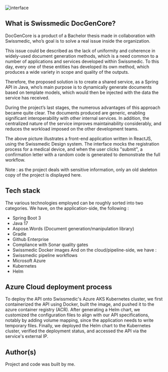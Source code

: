 ![interface](https://i.imgur.com/xxl4YMo.png)
## What is Swissmedic DocGenCore?

DocGenCore is a product of a Bachelor thesis made in collaboration with Swissmedic, who’s goal is to solve a real issue inside the organization.

This issue could be described as the lack of uniformity and coherence in widely-used document generation methods, which is a need common to a number of applications and services developed within Swissmedic. To this day, every one of these entities has developed its own method, which produces a wide variety in scope and quality of the outputs.

Therefore, the proposed solution is to create a shared service, as a Spring API in Java, who’s main purpose is to dynamically generate documents based on template models, which would then be injected with the data the service has received.

During the project’s last stages, the numerous advantages of this approach became quite clear. The documents produced are generic, enabling significant interoperability with other internal services. In addition, the centralized nature of the service improves maintainability considerably, and reduces the workload imposed on the other development teams.

The above picture illustrates a front-end application written in ReactJS, using the Swissmedic Design system. The interface mocks the registration process for a medical device, and when the user clicks "submit", 
a confirmation letter with a random code is generated to demonstrate the full workflow.

Note : as the project deals with sensitive information, only an old skeleton copy of the project is displayed here.

## Tech stack 

The various technologies employed can be roughly sorted into two categories. We have, on the application-side,
the following :
* Spring Boot 3
* Java 17
* Aspose.Words (Document generation/manipulation library)
* Gradle
* Github Enterprise
* Compliance with Sonar quality gates
* Swissmedic Docker images
And on the cloud/pipeline-side, we have :
* Swissmedic pipeline workflows
* Microsoft Azure
* Kubernetes
* Helm

## Azure Cloud deployment process

To deploy the API onto Swissmedic's Azure AKS Kubernetes cluster, we first containerized the API using Docker, built the image, and pushed it to the azure container registry (ACR). After generating a Helm chart, we customized the configuration files to align with our API specifications, notably by adding volume mapping, since the application needs to write temporary files. Finally, we deployed the Helm chart to the Kubernetes cluster, verified the deployment status, and accessed the API via the service's external IP. 

## Author(s)
Project and code was built by me.


